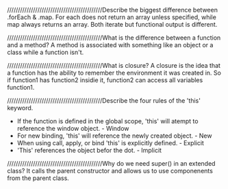 ////////////////////////////////////////////Describe the biggest difference between .forEach & .map.
For each does not return an array unless specified, while map always returns an array. Both iterate but functional output is different.

////////////////////////////////////////////What is the difference between a function and a method?
A method is associated with something like an object or a class while a function isn't.

////////////////////////////////////////////What is closure?
A closure is the idea that a function has the ability to remember the environment it was created in. So if function1 has function2 insidie it, function2 can access all variables function1.

////////////////////////////////////////////Describe the four rules of the 'this' keyword.
- If the function is defined in the global scope, 'this' will atempt to reference the window object. - Window
- For new binding, 'this' will reference the newly created object. - New
- When using call, apply, or bind 'this' is explicitly defined. - Explicit
- 'This' references the object befor the dot. - Implicit

////////////////////////////////////////////Why do we need super() in an extended class?
It calls the parent constructor and allows us to use componenents from the parent class.